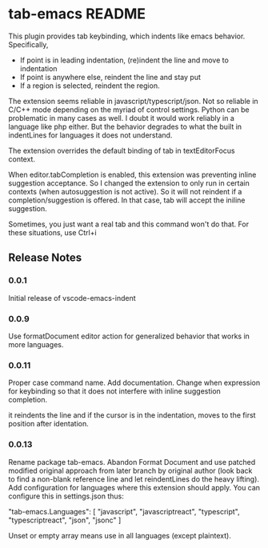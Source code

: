# tab-emacs README

This plugin provides tab keybinding, which indents like emacs behavior.  Specifically,
- If point is in leading indentation, (re)indent the line and move to indentation
- If point is anywhere else, reindent the line and stay put
- If a region is selected, reindent the region.

The extension seems reliable in javascript/typescript/json.  Not so reliable in C/C++ mode
depending on the myriad of control settings. Python can be problematic in many cases as well.
I doubt it would work reliably in a language like php either. But the behavior degrades to
what the built in indentLines for languages it does not understand.

The extension overrides the default binding of tab in textEditorFocus context.

When editor.tabCompletion is enabled, this extension was preventing inline suggestion acceptance.
So I changed the extension to only run in certain contexts (when autosuggestion is not active). So
it will not reindent if a completion/suggestion is offered.  In that case, tab will accept the
iniline suggestion.

Sometimes, you just want a real tab and this command won't do that. For these situations, use Ctrl+i

## Release Notes

### 0.0.1

Initial release of vscode-emacs-indent

### 0.0.9

Use formatDocument editor action for generalized behavior that works in
more languages.

### 0.0.11

Proper case command name. Add documentation. Change when expression for keybinding
so that it does not interfere with inline suggestion completion.

it reindents the line and if the cursor is in the indentation, moves to the first position
after identation.

### 0.0.13

Rename package tab-emacs. Abandon Format Document and use patched modified original approach
from later branch by original author (look back to find a non-blank reference line and let
reindentLines do the heavy lifting). Add configuration for languages where this extension
should apply. You can configure this in settings.json thus:

   "tab-emacs.Languages": [
        "javascript",
        "javascriptreact",
        "typescript",
        "typescriptreact",
        "json",
        "jsonc"
    ]

Unset or empty array means use in all languages (except plaintext).
